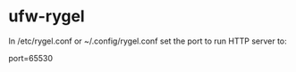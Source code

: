 # ufw-rygel

In /etc/rygel.conf or ~/.config/rygel.conf set the port to run HTTP server to:

port=65530
